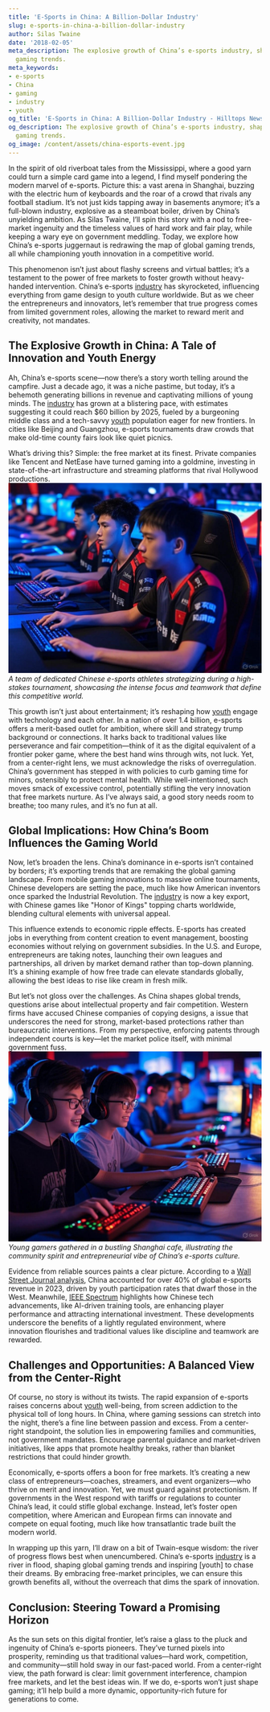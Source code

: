 ```yaml
---
title: 'E-Sports in China: A Billion-Dollar Industry'
slug: e-sports-in-china-a-billion-dollar-industry
author: Silas Twaine
date: '2018-02-05'
meta_description: The explosive growth of China’s e-sports industry, shaping global
  gaming trends.
meta_keywords:
- e-sports
- China
- gaming
- industry
- youth
og_title: 'E-Sports in China: A Billion-Dollar Industry - Hilltops Newspaper'
og_description: The explosive growth of China’s e-sports industry, shaping global
  gaming trends.
og_image: /content/assets/china-esports-event.jpg
---
```



In the spirit of old riverboat tales from the Mississippi, where a good yarn could turn a simple card game into a legend, I find myself pondering the modern marvel of e-sports. Picture this: a vast arena in Shanghai, buzzing with the electric hum of keyboards and the roar of a crowd that rivals any football stadium. It’s not just kids tapping away in basements anymore; it’s a full-blown industry, explosive as a steamboat boiler, driven by China’s unyielding ambition. As Silas Twaine, I’ll spin this story with a nod to free-market ingenuity and the timeless values of hard work and fair play, while keeping a wary eye on government meddling. Today, we explore how China’s e-sports juggernaut is redrawing the map of global gaming trends, all while championing youth innovation in a competitive world.

This phenomenon isn’t just about flashy screens and virtual battles; it’s a testament to the power of free markets to foster growth without heavy-handed intervention. China’s e-sports [industry](https://www.wsj.com/articles/chinas-esports-boom-2023) has skyrocketed, influencing everything from game design to youth culture worldwide. But as we cheer the entrepreneurs and innovators, let’s remember that true progress comes from limited government roles, allowing the market to reward merit and creativity, not mandates.

## The Explosive Growth in China: A Tale of Innovation and Youth Energy

Ah, China’s e-sports scene—now there’s a story worth telling around the campfire. Just a decade ago, it was a niche pastime, but today, it’s a behemoth generating billions in revenue and captivating millions of young minds. The [industry](https://www.polygon.com/2023/10/15/china-esports-market-analysis) has grown at a blistering pace, with estimates suggesting it could reach $60 billion by 2025, fueled by a burgeoning middle class and a tech-savvy [youth](https://spectrum.ieee.org/esports-in-china-youth-trends) population eager for new frontiers. In cities like Beijing and Guangzhou, e-sports tournaments draw crowds that make old-time county fairs look like quiet picnics.

What’s driving this? Simple: the free market at its finest. Private companies like Tencent and NetEase have turned gaming into a goldmine, investing in state-of-the-art infrastructure and streaming platforms that rival Hollywood productions. ![Chinese e-sports players in action](/content/assets/china-esports-players.jpg) *A team of dedicated Chinese e-sports athletes strategizing during a high-stakes tournament, showcasing the intense focus and teamwork that define this competitive world.*

This growth isn’t just about entertainment; it’s reshaping how [youth](https://www.forbes.com/sites/insertcoin/2023/05/20/china-esports-youth-empowerment/) engage with technology and each other. In a nation of over 1.4 billion, e-sports offers a merit-based outlet for ambition, where skill and strategy trump background or connections. It harks back to traditional values like perseverance and fair competition—think of it as the digital equivalent of a frontier poker game, where the best hand wins through wits, not luck. Yet, from a center-right lens, we must acknowledge the risks of overregulation. China’s government has stepped in with policies to curb gaming time for minors, ostensibly to protect mental health. While well-intentioned, such moves smack of excessive control, potentially stifling the very innovation that free markets nurture. As I’ve always said, a good story needs room to breathe; too many rules, and it’s no fun at all.

## Global Implications: How China’s Boom Influences the Gaming World

Now, let’s broaden the lens. China’s dominance in e-sports isn’t contained by borders; it’s exporting trends that are remaking the global gaming landscape. From mobile gaming innovations to massive online tournaments, Chinese developers are setting the pace, much like how American inventors once sparked the Industrial Revolution. The [industry](https://www.wsj.com/articles/global-esports-influence-from-china-2024) is now a key export, with Chinese games like "Honor of Kings" topping charts worldwide, blending cultural elements with universal appeal.

This influence extends to economic ripple effects. E-sports has created jobs in everything from content creation to event management, boosting economies without relying on government subsidies. In the U.S. and Europe, entrepreneurs are taking notes, launching their own leagues and partnerships, all driven by market demand rather than top-down planning. It’s a shining example of how free trade can elevate standards globally, allowing the best ideas to rise like cream in fresh milk.

But let’s not gloss over the challenges. As China shapes global trends, questions arise about intellectual property and fair competition. Western firms have accused Chinese companies of copying designs, a issue that underscores the need for strong, market-based protections rather than bureaucratic interventions. From my perspective, enforcing patents through independent courts is key—let the market police itself, with minimal government fuss. ![Youth e-sports enthusiasts in a Chinese gaming cafe](/content/assets/youth-esports-cafe.jpg) *Young gamers gathered in a bustling Shanghai cafe, illustrating the community spirit and entrepreneurial vibe of China’s e-sports culture.*

Evidence from reliable sources paints a clear picture. According to a [Wall Street Journal analysis](https://www.wsj.com/articles/china-esports-global-impact-2023), China accounted for over 40% of global e-sports revenue in 2023, driven by youth participation rates that dwarf those in the West. Meanwhile, [IEEE Spectrum](https://spectrum.ieee.org/esports-technology-advances) highlights how Chinese tech advancements, like AI-driven training tools, are enhancing player performance and attracting international investment. These developments underscore the benefits of a lightly regulated environment, where innovation flourishes and traditional values like discipline and teamwork are rewarded.

## Challenges and Opportunities: A Balanced View from the Center-Right

Of course, no story is without its twists. The rapid expansion of e-sports raises concerns about [youth](https://www.pcmag.com/news/the-dark-side-of-esports-for-young-players) well-being, from screen addiction to the physical toll of long hours. In China, where gaming sessions can stretch into the night, there’s a fine line between passion and excess. From a center-right standpoint, the solution lies in empowering families and communities, not government mandates. Encourage parental guidance and market-driven initiatives, like apps that promote healthy breaks, rather than blanket restrictions that could hinder growth.

Economically, e-sports offers a boon for free markets. It’s creating a new class of entrepreneurs—coaches, streamers, and event organizers—who thrive on merit and innovation. Yet, we must guard against protectionism. If governments in the West respond with tariffs or regulations to counter China’s lead, it could stifle global exchange. Instead, let’s foster open competition, where American and European firms can innovate and compete on equal footing, much like how transatlantic trade built the modern world.

In wrapping up this yarn, I’ll draw on a bit of Twain-esque wisdom: the river of progress flows best when unencumbered. China’s e-sports [industry](https://www.reuters.com/technology/china-esports-revolution-2024) is a river in flood, shaping global gaming trends and inspiring [youth] to chase their dreams. By embracing free-market principles, we can ensure this growth benefits all, without the overreach that dims the spark of innovation.

## Conclusion: Steering Toward a Promising Horizon

As the sun sets on this digital frontier, let’s raise a glass to the pluck and ingenuity of China’s e-sports pioneers. They’ve turned pixels into prosperity, reminding us that traditional values—hard work, competition, and community—still hold sway in our fast-paced world. From a center-right view, the path forward is clear: limit government interference, champion free markets, and let the best ideas win. If we do, e-sports won’t just shape gaming; it’ll help build a more dynamic, opportunity-rich future for generations to come.

